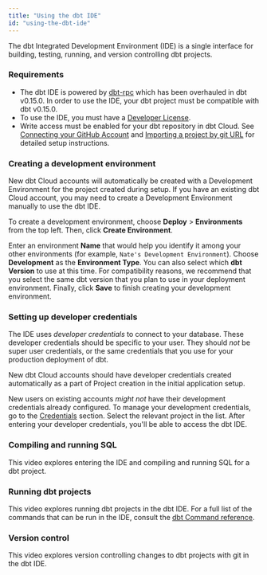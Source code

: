 ```yaml
---
title: "Using the dbt IDE"
id: "using-the-dbt-ide"
---
```


The dbt Integrated Development Environment (IDE) is a single interface for building, testing, running, and version controlling dbt projects.

### Requirements

- The dbt IDE is powered by [dbt-rpc](/reference/commands/rpc) which has been overhauled in dbt v0.15.0. In order to use the IDE, your dbt project must be compatible with dbt v0.15.0.
- To use the IDE, you must have a [Developer License](/docs/collaborate/manage-access/seats-and-users). 
- Write access must be enabled for your dbt repository in dbt Cloud. See [Connecting your GitHub Account](/docs/collaborate/git/connect-github) and [Importing a project by git URL](/docs/collaborate/git/import-a-project-by-git-url) for detailed setup instructions.

### Creating a development environment
New dbt Cloud accounts will automatically be created with a Development Environment for the project created during setup. If you have an existing dbt Cloud account, you may need to create a Development Environment manually to use the dbt IDE.

To create a development environment, choose **Deploy** > **Environments** from the top left. Then, click **Create Environment**.

<Lightbox src="/img/docs/running-a-dbt-project/using-the-dbt-ide/empty-env-page.png" title="Creating a new environment for the Analytics project"/>

Enter an environment **Name** that would help you identify it among your other environments (for example, `Nate's Development Environment`). Choose **Development** as the **Environment Type**. You can also select which **dbt Version** to use at this time. For compatibility reasons, we recommend that you select the same dbt version that you plan to use in your deployment environment. Finally, click **Save** to finish creating your development environment.

<Lightbox src="/img/docs/running-a-dbt-project/using-the-dbt-ide/create-dev-env.png" title="Creating a development environment"/>

### Setting up developer credentials

The IDE uses *developer credentials* to connect to your database. These developer credentials should be specific to your user. They should *not* be super user credentials, or the same credentials that you use for your production deployment of dbt.

New dbt Cloud accounts should have developer credentials created automatically as a part of Project creation in the initial application setup.

<Lightbox src="/img/docs/running-a-dbt-project/using-the-dbt-ide/dev-cred-project-setup.png" title="Developer credentials are created during project setup"/>

New users on existing accounts *might not* have their development credentials already configured. To manage your development credentials, go to the [Credentials](https://cloud.getdbt.com/next/settings/profile#credentials) section. Select the relevant project in the list. After entering your developer credentials, you'll be able to access the dbt IDE.

<Lightbox src="/img/docs/running-a-dbt-project/using-the-dbt-ide/dev-cred-edit-proj.png" title="Configure developer credentials in your Profile."/>

### Compiling and running SQL

This video explores entering the IDE and compiling and running SQL for a dbt project.


<LoomVideo id="a4a1695e0f2445ffbbef8a2ccf514877" />

### Running dbt projects

This video explores running dbt projects in the dbt IDE. For a full list of the commands that can be run in the IDE, consult the [dbt Command reference](dbt-commands).

<LoomVideo id="3f247c8ee0c7414b88eb64ac75b8918d" />

### Version control

This video explores version controlling changes to dbt projects with git in the dbt IDE.

<LoomVideo id="efa64fa9db6346c4b0f4c64999146445" />
